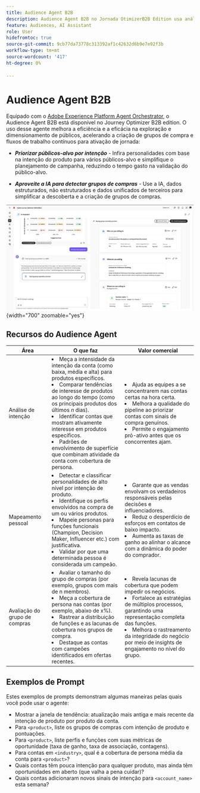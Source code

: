 ```yaml
---
title: Audience Agent B2B
description: Audience Agent B2B no Jornada OtimizerB2B Edition usa análise de intenção e mapeamento de persona para criar grupos de compra e acelerar workflows de marketing B2B.
feature: Audiences, AI Assistant
role: User
hidefromtoc: true
source-git-commit: 9cb77da73778c313392af1c42632d6b9e7e92f3b
workflow-type: tm+mt
source-wordcount: '417'
ht-degree: 0%

---
```


# Audience Agent B2B

Equipado com o [Adobe Experience Platform Agent Orchestrator](https://experienceleague.adobe.com/pt-br/docs/experience-cloud-ai/experience-cloud-ai/agents/agent-orchestrator), o Audience Agent B2B está disponível no Journey Optimizer B2B edition. O uso desse agente melhora a eficiência e a eficácia na exploração e dimensionamento de públicos, acelerando a criação de grupos de compra e fluxos de trabalho contínuos para ativação de jornada:

* **_Priorizar públicos-alvo por intenção_** - Infira personalidades com base na intenção do produto para vários públicos-alvo e simplifique o planejamento de campanha, reduzindo o tempo gasto na validação do público-alvo.

* **_Aproveite a IA para detectar grupos de compras_** - Use a IA, dados estruturados, não estruturados e dados unificados de terceiros para simplificar a descoberta e a criação de grupos de compras.

![Audience Agent B2B no modo de página inteira](./assets/audience-agent-full.png){width="700" zoomable="yes"}

## Recursos do Audience Agent

| Área | O que faz | Valor comercial |
| ---- | ------------ | -------------- |
| Análise de intenção | <li> Meça a intensidade da intenção da conta (como baixa, média e alta) para produtos específicos. <li>Comparar tendências de interesse de produtos ao longo do tempo (como os principais produtos dos últimos _n_ dias). <li>Identificar contas que mostram ativamente interesse em produtos específicos. <li>Padrões de envolvimento de superfície que combinam atividade da conta com cobertura de persona. | <li>Ajuda as equipes a se concentrarem nas contas certas na hora certa. <li>Melhora a qualidade do pipeline ao priorizar contas com sinais de compra genuínos. <li>Permite o engajamento pró-ativo antes que os concorrentes ajam. |
| Mapeamento pessoal | <li>Detectar e classificar personalidades de alto nível por intenção de produto. <li>Identifique os perfis envolvidos na compra de um ou vários produtos. <li>Mapeie personas para funções funcionais (Champion, Decision Maker, Influencer etc.) com justificativa. <li>Validar por que uma determinada pessoa é considerada um campeão. | <li>Garante que as vendas envolvam os verdadeiros responsáveis pelas decisões e influenciadores. <li>Reduz o desperdício de esforços em contatos de baixo impacto. <li>Aumenta as taxas de ganho ao alinhar o alcance com a dinâmica do poder do comprador. |
| Avaliação do grupo de compras | <li>Avaliar o tamanho do grupo de compras (por exemplo, grupos com mais de n membros). <li>Meça a cobertura de persona nas contas (por exemplo, abaixo de x%). <li>Rastrear a distribuição de funções e as lacunas de cobertura nos grupos de compra. <li>Destaque as contas com campeões identificados em ofertas recentes. | <li>Revela lacunas de cobertura que podem impedir os negócios. <li>Fortalece as estratégias de múltiplos processos, garantindo uma representação completa das funções. <li>Melhora o rastreamento da integridade do negócio por meio de insights de engajamento no nível do grupo. |

## Exemplos de Prompt

Estes exemplos de prompts demonstram algumas maneiras pelas quais você pode usar o agente:

* Mostrar a janela de tendência: atualização mais antiga e mais recente da intenção de produto por produto da conta.
* Para `<product>`, liste os grupos de compras com intenção de produto e pontuações.
* Para `<product>`, liste perfis e funções com suas métricas de oportunidade (taxa de ganho, taxa de associação, contagens).
* Para contas em `<industry>`, qual é a cobertura de persona média da conta para `<product>`?
* Quais contas têm pouca intenção para qualquer produto, mas ainda têm oportunidades em aberto (que valha a pena cuidar)?
* Quais contas adicionaram novos sinais de intenção para `<account_name>` esta semana?
